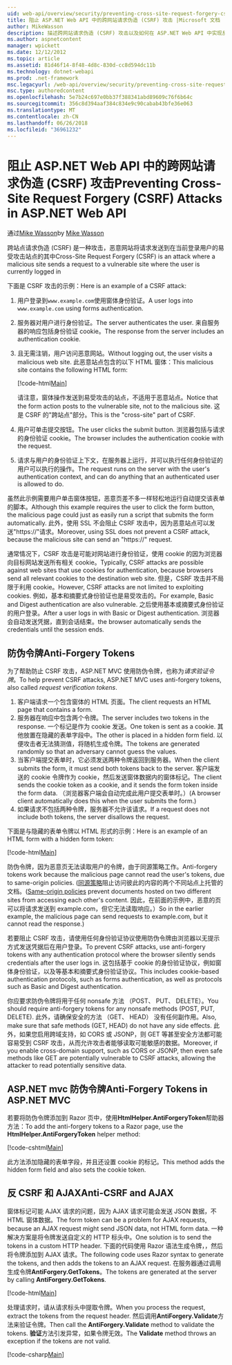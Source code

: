 ```yaml
---
uid: web-api/overview/security/preventing-cross-site-request-forgery-csrf-attacks
title: 阻止 ASP.NET Web API 中的跨网站请求伪造 (CSRF) 攻击 |Microsoft 文档
author: MikeWasson
description: 描述跨网站请求伪造 (CSRF) 攻击以及如何在 ASP.NET Web API 中实现反 CSRF 度量值。
ms.author: aspnetcontent
manager: wpickett
ms.date: 12/12/2012
ms.topic: article
ms.assetid: 81d46f14-8f48-4d8c-830d-cc8d594dc11b
ms.technology: dotnet-webapi
ms.prod: .net-framework
msc.legacyurl: /web-api/overview/security/preventing-cross-site-request-forgery-csrf-attacks
msc.type: authoredcontent
ms.openlocfilehash: 5e7b24c697e0bb37f388341abd89609c76f6b64c
ms.sourcegitcommit: 356c8d394aaf384c834e9c90cabab43bfe36e063
ms.translationtype: MT
ms.contentlocale: zh-CN
ms.lasthandoff: 06/26/2018
ms.locfileid: "36961232"
---
```

<a name="preventing-cross-site-request-forgery-csrf-attacks-in-aspnet-web-api"></a><span data-ttu-id="93a0f-103">阻止 ASP.NET Web API 中的跨网站请求伪造 (CSRF) 攻击</span><span class="sxs-lookup"><span data-stu-id="93a0f-103">Preventing Cross-Site Request Forgery (CSRF) Attacks in ASP.NET Web API</span></span>
====================
<span data-ttu-id="93a0f-104">通过[Mike Wasson](https://github.com/MikeWasson)</span><span class="sxs-lookup"><span data-stu-id="93a0f-104">by [Mike Wasson](https://github.com/MikeWasson)</span></span>

<span data-ttu-id="93a0f-105">跨站点请求伪造 (CSRF) 是一种攻击，恶意网站将请求发送到在当前登录用户的易受攻击站点的其中</span><span class="sxs-lookup"><span data-stu-id="93a0f-105">Cross-Site Request Forgery (CSRF) is an attack where a malicious site sends a request to a vulnerable site where the user is currently logged in</span></span>

<span data-ttu-id="93a0f-106">下面是 CSRF 攻击的示例：</span><span class="sxs-lookup"><span data-stu-id="93a0f-106">Here is an example of a CSRF attack:</span></span>

1. <span data-ttu-id="93a0f-107">用户登录到`www.example.com`使用窗体身份验证。</span><span class="sxs-lookup"><span data-stu-id="93a0f-107">A user logs into `www.example.com` using forms authentication.</span></span>
2. <span data-ttu-id="93a0f-108">服务器对用户进行身份验证。</span><span class="sxs-lookup"><span data-stu-id="93a0f-108">The server authenticates the user.</span></span> <span data-ttu-id="93a0f-109">来自服务器的响应包括身份验证 cookie。</span><span class="sxs-lookup"><span data-stu-id="93a0f-109">The response from the server includes an authentication cookie.</span></span>
3. <span data-ttu-id="93a0f-110">且无需注销，用户访问恶意网站。</span><span class="sxs-lookup"><span data-stu-id="93a0f-110">Without logging out, the user visits a malicious web site.</span></span> <span data-ttu-id="93a0f-111">此恶意站点包含的以下 HTML 窗体：</span><span class="sxs-lookup"><span data-stu-id="93a0f-111">This malicious site contains the following HTML form:</span></span> 

    [!code-html[Main](preventing-cross-site-request-forgery-csrf-attacks/samples/sample1.html)]

    <span data-ttu-id="93a0f-112">请注意，窗体操作发送到易受攻击的站点，不适用于恶意站点。</span><span class="sxs-lookup"><span data-stu-id="93a0f-112">Notice that the form action posts to the vulnerable site, not to the malicious site.</span></span> <span data-ttu-id="93a0f-113">这是 CSRF 的"跨站点"部分。</span><span class="sxs-lookup"><span data-stu-id="93a0f-113">This is the "cross-site" part of CSRF.</span></span>
4. <span data-ttu-id="93a0f-114">用户可单击提交按钮。</span><span class="sxs-lookup"><span data-stu-id="93a0f-114">The user clicks the submit button.</span></span> <span data-ttu-id="93a0f-115">浏览器包括与请求的身份验证 cookie。</span><span class="sxs-lookup"><span data-stu-id="93a0f-115">The browser includes the authentication cookie with the request.</span></span>
5. <span data-ttu-id="93a0f-116">请求与用户的身份验证上下文，在服务器上运行，并可以执行任何身份验证的用户可以执行的操作。</span><span class="sxs-lookup"><span data-stu-id="93a0f-116">The request runs on the server with the user's authentication context, and can do anything that an authenticated user is allowed to do.</span></span>

<span data-ttu-id="93a0f-117">虽然此示例需要用户单击窗体按钮，恶意页差不多一样轻松地运行自动提交该表单的脚本。</span><span class="sxs-lookup"><span data-stu-id="93a0f-117">Although this example requires the user to click the form button, the malicious page could just as easily run a script that submits the form automatically.</span></span> <span data-ttu-id="93a0f-118">此外，使用 SSL 不会阻止 CSRF 攻击中，因为恶意站点可以发送"https://"请求。</span><span class="sxs-lookup"><span data-stu-id="93a0f-118">Moreover, using SSL does not prevent a CSRF attack, because the malicious site can send an "https://" request.</span></span>

<span data-ttu-id="93a0f-119">通常情况下，CSRF 攻击是可能对网站进行身份验证，使用 cookie 的因为浏览器向目标网站发送所有相关 cookie。</span><span class="sxs-lookup"><span data-stu-id="93a0f-119">Typically, CSRF attacks are possible against web sites that use cookies for authentication, because browsers send all relevant cookies to the destination web site.</span></span> <span data-ttu-id="93a0f-120">但是，CSRF 攻击并不局限于利用 cookie。</span><span class="sxs-lookup"><span data-stu-id="93a0f-120">However, CSRF attacks are not limited to exploiting cookies.</span></span> <span data-ttu-id="93a0f-121">例如，基本和摘要式身份验证也是易受攻击的。</span><span class="sxs-lookup"><span data-stu-id="93a0f-121">For example, Basic and Digest authentication are also vulnerable.</span></span> <span data-ttu-id="93a0f-122">之后使用基本或摘要式身份验证的用户登录。</span><span class="sxs-lookup"><span data-stu-id="93a0f-122">After a user logs in with Basic or Digest authentication.</span></span> <span data-ttu-id="93a0f-123">浏览器会自动发送凭据，直到会话结束。</span><span class="sxs-lookup"><span data-stu-id="93a0f-123">the browser automatically sends the credentials until the session ends.</span></span>

## <a name="anti-forgery-tokens"></a><span data-ttu-id="93a0f-124">防伪令牌</span><span class="sxs-lookup"><span data-stu-id="93a0f-124">Anti-Forgery Tokens</span></span>

<span data-ttu-id="93a0f-125">为了帮助防止 CSRF 攻击，ASP.NET MVC 使用防伪令牌，也称为*请求验证令牌*。</span><span class="sxs-lookup"><span data-stu-id="93a0f-125">To help prevent CSRF attacks, ASP.NET MVC uses anti-forgery tokens, also called *request verification tokens*.</span></span>

1. <span data-ttu-id="93a0f-126">客户端请求一个包含窗体的 HTML 页面。</span><span class="sxs-lookup"><span data-stu-id="93a0f-126">The client requests an HTML page that contains a form.</span></span>
2. <span data-ttu-id="93a0f-127">服务器在响应中包含两个令牌。</span><span class="sxs-lookup"><span data-stu-id="93a0f-127">The server includes two tokens in the response.</span></span> <span data-ttu-id="93a0f-128">一个标记是作为 cookie 发送。</span><span class="sxs-lookup"><span data-stu-id="93a0f-128">One token is sent as a cookie.</span></span> <span data-ttu-id="93a0f-129">其他放置在隐藏的表单字段中。</span><span class="sxs-lookup"><span data-stu-id="93a0f-129">The other is placed in a hidden form field.</span></span> <span data-ttu-id="93a0f-130">以便攻击者无法猜测值，将随机生成令牌。</span><span class="sxs-lookup"><span data-stu-id="93a0f-130">The tokens are generated randomly so that an adversary cannot guess the values.</span></span>
3. <span data-ttu-id="93a0f-131">当客户端提交表单时，它必须发送两种令牌返回到服务器。</span><span class="sxs-lookup"><span data-stu-id="93a0f-131">When the client submits the form, it must send both tokens back to the server.</span></span> <span data-ttu-id="93a0f-132">客户端发送的 cookie 令牌作为 cookie，然后发送窗体数据内的窗体标记。</span><span class="sxs-lookup"><span data-stu-id="93a0f-132">The client sends the cookie token as a cookie, and it sends the form token inside the form data.</span></span> <span data-ttu-id="93a0f-133">（浏览器客户端会自动完成此用户提交表单时。）</span><span class="sxs-lookup"><span data-stu-id="93a0f-133">(A browser client automatically does this when the user submits the form.)</span></span>
4. <span data-ttu-id="93a0f-134">如果请求不包括两种令牌，服务器不允许该请求。</span><span class="sxs-lookup"><span data-stu-id="93a0f-134">If a request does not include both tokens, the server disallows the request.</span></span>

<span data-ttu-id="93a0f-135">下面是与隐藏的表单令牌以 HTML 形式的示例：</span><span class="sxs-lookup"><span data-stu-id="93a0f-135">Here is an example of an HTML form with a hidden form token:</span></span>

[!code-html[Main](preventing-cross-site-request-forgery-csrf-attacks/samples/sample2.html)]

<span data-ttu-id="93a0f-136">防伪令牌，因为恶意页无法读取用户的令牌，由于同源策略工作。</span><span class="sxs-lookup"><span data-stu-id="93a0f-136">Anti-forgery tokens work because the malicious page cannot read the user's tokens, due to same-origin policies.</span></span> <span data-ttu-id="93a0f-137">([同源策略](http://www.w3.org/Security/wiki/Same_Origin_Policy)阻止访问彼此的内容的两个不同站点上托管的文档。</span><span class="sxs-lookup"><span data-stu-id="93a0f-137">([Same-origin policies](http://www.w3.org/Security/wiki/Same_Origin_Policy) prevent documents hosted on two different sites from accessing each other's content.</span></span> <span data-ttu-id="93a0f-138">因此，在前面的示例中，恶意的页可以将请求发送到 example.com，但它无法读取响应。）</span><span class="sxs-lookup"><span data-stu-id="93a0f-138">So in the earlier example, the malicious page can send requests to example.com, but it cannot read the response.)</span></span>

<span data-ttu-id="93a0f-139">若要阻止 CSRF 攻击，请使用任何身份验证协议使用防伪令牌由浏览器以无提示方式发送凭据后在用户登录。</span><span class="sxs-lookup"><span data-stu-id="93a0f-139">To prevent CSRF attacks, use anti-forgery tokens with any authentication protocol where the browser silently sends credentials after the user logs in.</span></span> <span data-ttu-id="93a0f-140">这包括基于 cookie 的身份验证协议，例如窗体身份验证，以及等基本和摘要式身份验证协议。</span><span class="sxs-lookup"><span data-stu-id="93a0f-140">This includes cookie-based authentication protocols, such as forms authentication, as well as protocols such as Basic and Digest authentication.</span></span>

<span data-ttu-id="93a0f-141">你应要求防伪令牌将用于任何 nonsafe 方法 （POST、 PUT、 DELETE）。</span><span class="sxs-lookup"><span data-stu-id="93a0f-141">You should require anti-forgery tokens for any nonsafe methods (POST, PUT, DELETE).</span></span> <span data-ttu-id="93a0f-142">此外，请确保安全的方法 （GET、 HEAD） 没有任何副作用。</span><span class="sxs-lookup"><span data-stu-id="93a0f-142">Also, make sure that safe methods (GET, HEAD) do not have any side effects.</span></span> <span data-ttu-id="93a0f-143">此外，如果您启用跨域支持，如 CORS 或 JSONP，则 GET 等甚至安全方法都可能容易受到 CSRF 攻击，从而允许攻击者能够读取可能敏感的数据。</span><span class="sxs-lookup"><span data-stu-id="93a0f-143">Moreover, if you enable cross-domain support, such as CORS or JSONP, then even safe methods like GET are potentially vulnerable to CSRF attacks, allowing the attacker to read potentially sensitive data.</span></span>

## <a name="anti-forgery-tokens-in-aspnet-mvc"></a><span data-ttu-id="93a0f-144">ASP.NET mvc 防伪令牌</span><span class="sxs-lookup"><span data-stu-id="93a0f-144">Anti-Forgery Tokens in ASP.NET MVC</span></span>

<span data-ttu-id="93a0f-145">若要将防伪令牌添加到 Razor 页中，使用**HtmlHelper.AntiForgeryToken**帮助器方法：</span><span class="sxs-lookup"><span data-stu-id="93a0f-145">To add the anti-forgery tokens to a Razor page, use the **HtmlHelper.AntiForgeryToken** helper method:</span></span>

[!code-cshtml[Main](preventing-cross-site-request-forgery-csrf-attacks/samples/sample3.cshtml)]

<span data-ttu-id="93a0f-146">此方法添加隐藏的表单字段，并且还设置 cookie 的标记。</span><span class="sxs-lookup"><span data-stu-id="93a0f-146">This method adds the hidden form field and also sets the cookie token.</span></span>

## <a name="anti-csrf-and-ajax"></a><span data-ttu-id="93a0f-147">反 CSRF 和 AJAX</span><span class="sxs-lookup"><span data-stu-id="93a0f-147">Anti-CSRF and AJAX</span></span>

<span data-ttu-id="93a0f-148">窗体标记可能 AJAX 请求的问题，因为 AJAX 请求可能会发送 JSON 数据，不 HTML 窗体数据。</span><span class="sxs-lookup"><span data-stu-id="93a0f-148">The form token can be a problem for AJAX requests, because an AJAX request might send JSON data, not HTML form data.</span></span> <span data-ttu-id="93a0f-149">一种解决方案是将令牌发送自定义的 HTTP 标头中。</span><span class="sxs-lookup"><span data-stu-id="93a0f-149">One solution is to send the tokens in a custom HTTP header.</span></span> <span data-ttu-id="93a0f-150">下面的代码使用 Razor 语法生成令牌，，然后将令牌添加到 AJAX 请求。</span><span class="sxs-lookup"><span data-stu-id="93a0f-150">The following code uses Razor syntax to generate the tokens, and then adds the tokens to an AJAX request.</span></span> <span data-ttu-id="93a0f-151">在服务器通过调用生成令牌**AntiForgery.GetTokens**。</span><span class="sxs-lookup"><span data-stu-id="93a0f-151">The tokens are generated at the server by calling **AntiForgery.GetTokens**.</span></span>

[!code-html[Main](preventing-cross-site-request-forgery-csrf-attacks/samples/sample4.html)]

<span data-ttu-id="93a0f-152">处理请求时，请从请求标头中提取令牌。</span><span class="sxs-lookup"><span data-stu-id="93a0f-152">When you process the request, extract the tokens from the request header.</span></span> <span data-ttu-id="93a0f-153">然后调用**AntiForgery.Validate**方法来验证令牌。</span><span class="sxs-lookup"><span data-stu-id="93a0f-153">Then call the **AntiForgery.Validate** method to validate the tokens.</span></span> <span data-ttu-id="93a0f-154">**验证**方法引发异常，如果令牌无效。</span><span class="sxs-lookup"><span data-stu-id="93a0f-154">The **Validate** method throws an exception if the tokens are not valid.</span></span>

[!code-csharp[Main](preventing-cross-site-request-forgery-csrf-attacks/samples/sample5.cs)]
